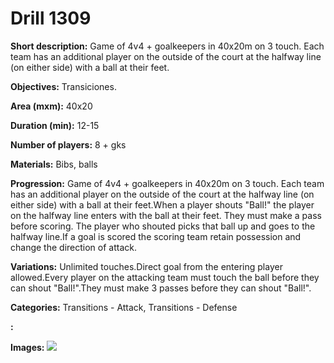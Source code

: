 # Drill 1309

**Short description:**
Game of 4v4 + goalkeepers in 40x20m on 3 touch. Each team has an additional player on the outside of the court at the halfway line (on either side) with a ball at their feet.

**Objectives:**
Transiciones.

**Area (mxm):**
40x20

**Duration (min):**
12-15

**Number of players:**
8 + gks

**Materials:**
Bibs, balls

**Progression:**
Game of 4v4 + goalkeepers in 40x20m on 3 touch. Each team has an additional player on the outside of the court at the halfway line (on either side) with a ball at their feet.When a player shouts "Ball!" the player on the halfway line enters with the ball at their feet. They must make a pass before scoring. The player who shouted picks that ball up and goes to the halfway line.If a goal is scored the scoring team retain possession and change the direction of attack.

**Variations:**
Unlimited touches.Direct goal from the entering player allowed.Every player on the attacking team must touch the ball before they can shout "Ball!".They must make 3 passes before they can shout "Ball!".

**Categories:**
Transitions - Attack, Transitions - Defense

**:**


**Images:**
![](https://www.coachingfutsal.com/\images\9f0e882b-ed30-4500-9d9a-6a2e824a3599_120.png)

